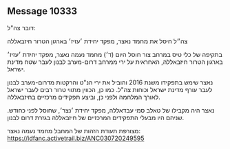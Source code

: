 ## Message 10333

דובר צה"ל:

צה״ל חיסל את מחמד נאצר, מפקד יחידת ׳עזיז׳ בארגון הטרור חיזבאללה

בתקיפה של כלי טיס במרחב צור חוסל היום (ד׳) מחמד נעמה נאצר, מפקד יחידת ׳עזיז׳ בארגון הטרור חיזבאללה, האחראית על ירי ממרחב דרום-מערב לבנון לעבר שטח מדינת ישראל. 

נאצר שימש בתפקידו משנת 2016 והוביל את ירי הנ"ט והרקטות מדרום-מערב לבנון לעבר עורף מדינת ישראל וכוחות צה"ל. כמו כן, הכווין מתווי טרור רבים לעבר ישראל לאורך המלחמה ולפני כן, וביצע תפקידים מרכזיים בחיזבאללה.

נאצר היה מקבילו של טאלב סמי עבדאללה, מפקד יחידת ׳נצר׳, שחוסל לפני כחודש. שניהם היו מבעלי התפקידים המרכזיים של חיזבאללה בגזרת דרום לבנון.

מצורפת תעודת הזהות של המחבל מחמד נעמה נאצר: https://idfanc.activetrail.biz/ANC030720249595

